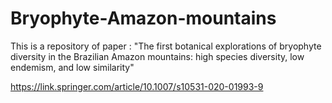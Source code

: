 # Bryophyte-Amazon-mountains
This is a repository of paper :
"The first botanical explorations of bryophyte diversity in the Brazilian Amazon mountains: high species diversity, low endemism, and low similarity"

https://link.springer.com/article/10.1007/s10531-020-01993-9
